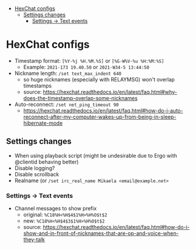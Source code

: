 <!-- @format -->

<!-- START doctoc generated TOC please keep comment here to allow auto update -->
<!-- DON'T EDIT THIS SECTION, INSTEAD RE-RUN doctoc TO UPDATE -->

- [HexChat configs](#hexchat-configs)
  - [Settings changes](#settings-changes)
    - [Settings → Text events](#settings-%E2%86%92-text-events)

<!-- END doctoc generated TOC please keep comment here to allow auto update -->

# HexChat configs

- Timestamp format: `[%Y-%j %H.%M.%S]` or `[%G-W%V-%u %H:%M:%S]`
  - Example: `2021-173 19.40.50` or `2021-W34-5 13:44:50`
- Nickname length: `/set text_max_indent 640`
  - so huge nicknames (especially with RELAYMSG) won't overlap timestamps
  - source:
    https://hexchat.readthedocs.io/en/latest/faq.html#why-does-the-timestamp-overlap-some-nicknames
- Auto-reconnect: `/set net_ping_timeout 90`
  - https://hexchat.readthedocs.io/en/latest/faq.html#how-do-i-auto-reconnect-after-my-computer-wakes-up-from-being-in-sleep-hibernate-mode

## Settings changes

- When using playback script (might be undesirable due to Ergo with @clientid
  behaving better)
- Disable logging?
- Disable scrollback
- Realname (or `/set irc_real_name Mikaela <email@example.net>`

### Settings → Text events

- Channel messages to show prefix
  - original: `%C18%H<%H$4$1%H>%H%O$t$2`
  - new: `%C18%H<%H$4$3$1%H>%H%O$t$2`
  - source:
    https://hexchat.readthedocs.io/en/latest/faq.html#how-do-i-show-and-in-front-of-nicknames-that-are-op-and-voice-when-they-talk
